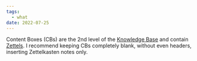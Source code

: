 ```yaml
---
tags:
  - what
date: 2022-07-25
---
```


Content Boxes (CBs) are the 2nd level of the [Knowledge Base](..\Knowledge%20Base.md) and contain [Zettels](..\Zettel.md). I recommend keeping CBs completely blank, without even headers, inserting Zettelkasten notes only.
